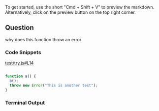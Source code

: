 
To get started, use the short "Cmd + Shift + V" to preview the markdown. Alternatively, click on the preview button on the top right corner.

## Question 
why does this function throw an error

### Code Snippets

[test/try.js#L14](test/try.js#L14)	
````js

function a() {
  b();
  throw new Error("This is another test");
}

````

### Terminal Output
````

````
	
